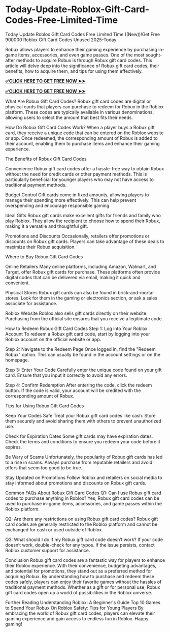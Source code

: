 # Today-Update-Roblox-Gift-Card-Codes-Free-Limited-Time
Today Update Roblox Gift Card Codes Free Limited Time
((New))!Get Free 900000 Roblox Gift Card Codes Unused 2025-Today


Robux allows players to enhance their gaming experience by purchasing in-game items, accessories, and even game passes. One of the most sought-after methods to acquire Robux is through Robux gift card codes. This article will delve deep into the significance of Robux gift card codes, their benefits, how to acquire them, and tips for using them effectively.

**[✅CLICK HERE TO GET FREE NOW ➤➤](https://offerjunkis.com/all-gift-mashitola/)**

**[✅CLICK HERE TO GET FREE NOW ➤➤](https://rob.offerjunkis.com/rubox-card/)**

What Are Robux Gift Card Codes? Robux gift card codes are digital or physical cards that players can purchase to redeem for Robux in the Roblox platform. These codes are typically available in various denominations, allowing users to select the amount that best fits their needs.

How Do Robux Gift Card Codes Work? When a player buys a Robux gift card, they receive a unique code that can be entered on the Roblox website or app. Once redeemed, the corresponding amount of Robux is added to their account, enabling them to purchase items and enhance their gaming experience.

The Benefits of Robux Gift Card Codes

Convenience Robux gift card codes offer a hassle-free way to obtain Robux without the need for credit cards or other payment methods. This is particularly beneficial for younger players who may not have access to traditional payment methods.

Budget Control Gift cards come in fixed amounts, allowing players to manage their spending more effectively. This can help prevent overspending and encourage responsible gaming.

Ideal Gifts Robux gift cards make excellent gifts for friends and family who play Roblox. They allow the recipient to choose how to spend their Robux, making it a versatile and thoughtful gift.

Promotions and Discounts Occasionally, retailers offer promotions or discounts on Robux gift cards. Players can take advantage of these deals to maximize their Robux acquisition.

Where to Buy Robux Gift Card Codes

Online Retailers Many online platforms, including Amazon, Walmart, and Target, offer Robux gift cards for purchase. These platforms often provide digital codes that can be delivered via email, making it quick and convenient.

Physical Stores Robux gift cards can also be found in brick-and-mortar stores. Look for them in the gaming or electronics section, or ask a sales associate for assistance.

Roblox Website Roblox also sells gift cards directly on their website. Purchasing from the official site ensures that you receive a legitimate code.

How to Redeem Robux Gift Card Codes Step 1: Log into Your Roblox Account To redeem a Robux gift card code, start by logging into your Roblox account on the official website or app.

Step 2: Navigate to the Redeem Page Once logged in, find the "Redeem Robux" option. This can usually be found in the account settings or on the homepage.

Step 3: Enter Your Code Carefully enter the unique code found on your gift card. Ensure that you input it correctly to avoid any errors.

Step 4: Confirm Redemption After entering the code, click the redeem button. If the code is valid, your account will be credited with the corresponding amount of Robux.

Tips for Using Robux Gift Card Codes

Keep Your Codes Safe Treat your Robux gift card codes like cash. Store them securely and avoid sharing them with others to prevent unauthorized use.

Check for Expiration Dates Some gift cards may have expiration dates. Check the terms and conditions to ensure you redeem your code before it expires.

Be Wary of Scams Unfortunately, the popularity of Robux gift cards has led to a rise in scams. Always purchase from reputable retailers and avoid offers that seem too good to be true.

Stay Updated on Promotions Follow Roblox and retailers on social media to stay informed about promotions and discounts on Robux gift cards.

Common FAQs About Robux Gift Card Codes Q1: Can I use Robux gift card codes to purchase anything in Roblox? Yes, Robux gift card codes can be used to purchase in-game items, accessories, and game passes within the Roblox platform.

Q2: Are there any restrictions on using Robux gift card codes? Robux gift card codes are generally restricted to the Roblox platform and cannot be exchanged for cash or used outside of Roblox.

Q3: What should I do if my Robux gift card code doesn’t work? If your code doesn’t work, double-check for any typos. If the issue persists, contact Roblox customer support for assistance.

Conclusion Robux gift card codes are a fantastic way for players to enhance their Roblox experience. With their convenience, budgeting advantages, and potential for promotions, they stand out as a preferred method for acquiring Robux. By understanding how to purchase and redeem these codes safely, players can enjoy their favorite games without the hassles of traditional payment methods. Whether as a gift or for personal use, Robux gift card codes open up a world of possibilities in the Roblox universe.

Further Reading Understanding Roblox: A Beginner's Guide Top 10 Games to Spend Your Robux On Roblox Safety: Tips for Young Players By embracing the world of Robux gift card codes, players can elevate their gaming experience and gain access to endless fun in Roblox. Happy gaming!​
